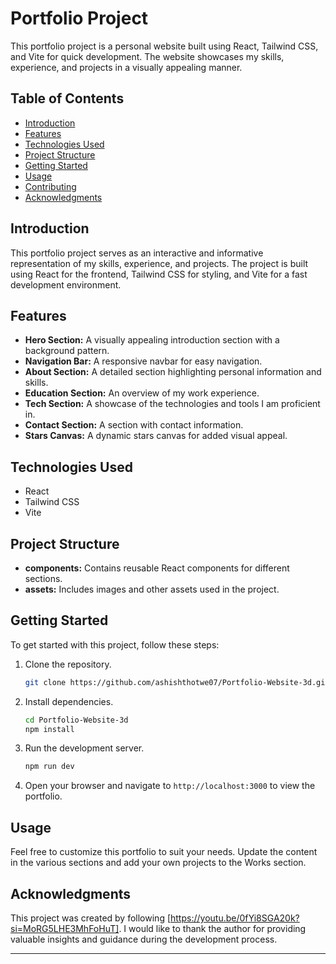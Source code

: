 
# Portfolio Project

This portfolio project is a personal website built using React, Tailwind CSS, and Vite for quick development. The website showcases my skills, experience, and projects in a visually appealing manner.

## Table of Contents

- [Introduction](#introduction)
- [Features](#features)
- [Technologies Used](#technologies-used)
- [Project Structure](#project-structure)
- [Getting Started](#getting-started)
- [Usage](#usage)
- [Contributing](#contributing)
- [Acknowledgments](#acknowledgments)

## Introduction

This portfolio project serves as an interactive and informative representation of my skills, experience, and projects. The project is built using React for the frontend, Tailwind CSS for styling, and Vite for a fast development environment.

## Features

- **Hero Section:** A visually appealing introduction section with a background pattern.
- **Navigation Bar:** A responsive navbar for easy navigation.
- **About Section:** A detailed section highlighting personal information and skills.
- **Education Section:** An overview of my work experience.
- **Tech Section:** A showcase of the technologies and tools I am proficient in.
- **Contact Section:** A section with contact information.
- **Stars Canvas:** A dynamic stars canvas for added visual appeal.

## Technologies Used

- React
- Tailwind CSS
- Vite


## Project Structure

- **components:** Contains reusable React components for different sections.
- **assets:** Includes images and other assets used in the project.

## Getting Started

To get started with this project, follow these steps:

1. Clone the repository.
   ```bash
   git clone https://github.com/ashishthotwe07/Portfolio-Website-3d.git
   ```

2. Install dependencies.
   ```bash
   cd Portfolio-Website-3d
   npm install
   ```

3. Run the development server.
   ```bash
   npm run dev
   ```

4. Open your browser and navigate to `http://localhost:3000` to view the portfolio.

## Usage

Feel free to customize this portfolio to suit your needs. Update the content in the various sections and add your own projects to the Works section.


## Acknowledgments

This project was created by following [https://youtu.be/0fYi8SGA20k?si=MoRG5LHE3MhFoHuT]. I would like to thank the author for providing valuable insights and guidance during the development process.

---
